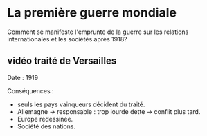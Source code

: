 
# La première guerre mondiale

Comment se manifeste l'emprunte de la guerre sur les relations internationales et les sociétés après 1918?

## vidéo traité de Versailles

Date : 1919

Conséquences :
* seuls les pays vainqueurs décident du traité.
* Allemagne -> responsable : trop lourde dette -> conflit plus tard.
* Europe redessinée.
* Société des nations.

